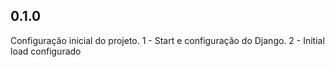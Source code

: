## 0.1.0
Configuração inicial do projeto.
1 - Start e configuração do Django.
2 - Initial load configurado